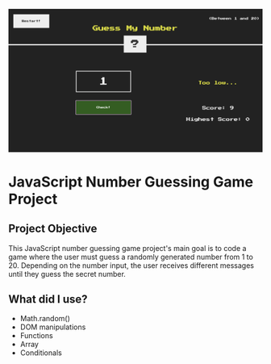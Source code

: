 


<img src="https://github.com/catherineisonline/guess-my-number/blob/main/project%20preview.png?raw=true" ></img>
<h1>JavaScript Number Guessing Game Project</h1>

<h2>Project Objective</h2>
This JavaScript number guessing game project's main goal is to code a game where the user must guess a randomly generated number from 1 to 20.
Depending on the number input, the user receives different messages until they guess the secret number.

<h2>What did I use?</h2>
<ul>
  <li>Math.random()</li>
  <li>DOM manipulations</li>
  <li>Functions</li>
  <li>Array</li>
  <li>Conditionals</li>
</ul>
